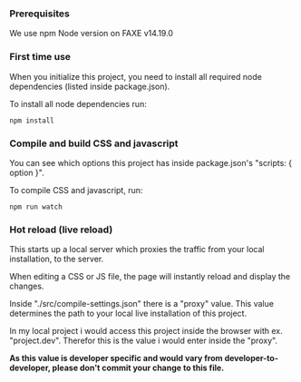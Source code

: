 
### Prerequisites

<!-- Before being able to run this package you need to have node installed on your machine.

After node is installed you need a global package manager, as well. We use Yarn instead of NPM as it is way faster due to the way it utilizes local caching.

To install Yarn, follow the guide on: https://yarnpkg.com/en/docs/install#mac-stable  -->

We use npm
Node version on FAXE v14.19.0
<!-- cannot update higher because of incompatibility 

if we want to update >= Node v15 then we should update node sass, and this forces us to update font-awesome and dkfds packages. 
Updating those packages forces us update whole website.  -->

### First time use
When you initialize this project, you need to install all required node dependencies (listed inside package.json). 

To install all node dependencies run:

`npm install`

### Compile and build CSS and javascript

You can see which options this project has inside package.json's "scripts: { option }".

To compile CSS and javascript, run:

`npm run watch`

### Hot reload (live reload)

This starts up a local server which proxies the traffic from your local installation, to the server.

When editing a CSS or JS file, the page will instantly reload and display the changes.

Inside "./src/compile-settings.json" there is a "proxy" value. This value determines the path to your local live installation of this project.

In my local project i would access this project inside the browser with ex. "project.dev". Therefor this is the value i would enter inside the "proxy".

**As this value is developer specific and would vary from developer-to-developer, please don't commit your change to this file.**
